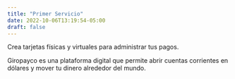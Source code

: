 ```yaml
---
title: "Primer Servicio"
date: 2022-10-06T13:19:54-05:00
draft: false
---
```


Crea tarjetas físicas y virtuales para administrar tus pagos.

Giropayco es una plataforma digital que permite abrir cuentas corrientes en dólares y mover tu dinero alrededor del mundo.
